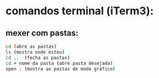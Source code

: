 # comandos terminal (iTerm3):

## mexer com pastas:
```bash
cd (abre as pastas)
ls (mostra onde estou)
cd ..  (fecha as pastas)
cd + nome da pasta (abre pasta desejada)
open . (mostra as pastas de modo gráfico)
```